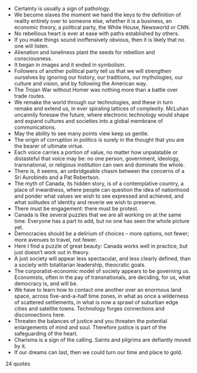  - Certainty is usually a sign of pathology.
 - We become slaves the moment we hand the keys to the definition of reality entirely over to someone else, whether it is a business, an economic theory, a political party, the White House, Newsworld or CNN.
 - No rebellious heart is ever at ease with paths established by others.
 - If you make things sound inoffensively obvious, then it is likely that no one will listen.
 - Alienation and loneliness plant the seeds for rebellion and consciousness.
 - It began in images and it ended in symbolism.
 - Followers of another political party tell us that we will strengthen ourselves by ignoring our history, our traditions, our mythologies, our culture and vision, and by following the American way.
 - The Trojan War without Homer was nothing more than a battle over trade routes.
 - We remake the world through our technologies, and these in turn remake and extend us, in ever spiraling lattices of complexity. McLuhan uncannily foresaw the future, where electronic technology would shape and expand cultures and societies into a global membrane of communications.
 - May the ability to see many points view keep us gentle.
 - The origin of corruption in politics is surely in the thought that you are the bearer of ultimate virtue.
 - Each voice carries a portion of value, no matter how unpalatable or distasteful that voice may be: no one person, government, ideology, transnational, or religious institution can own and dominate the whole.
 - There is, it seems, an unbridgeable chasm between the concerns of a Sri Aurobindo and a Pat Robertson.
 - The myth of Canada, its hidden story, is of a contemplative country, a place of inwardness, where people can question the idea of nationhood and ponder what values we wish to see expressed and achieved, and what solitudes of identity and reverie we wish to preserve.
 - There must be engagement: there must be protest.
 - Canada is like several puzzles that we are all working on at the same time. Everyone has a part to add, but no one has seen the whole picture yet.
 - Democracies should be a delirium of choices – more options, not fewer; more avenues to travel, not fewer.
 - Here I find a puzzle of great beauty: Canada works well in practice, but just doesn’t work out in theory.
 - A just society will appear less spectacular, and less clearly defined, than a society with totalitarian leadership, theocratic goals.
 - The corporatist-economic model of society appears to be governing us. Economists, often in the pay of transnationals, are deciding, for us, what democracy is, and will be.
 - We have to learn how to contact one another over an enormous land space, across five-and-a-half time zones, in what as once a wilderness of scattered settlements, in what is now a sprawl of suburban edge cities and satellite towns. Technology forges connections and disconnections here.
 - Threaten the balances of justice and you threaten the potential enlargements of mind and soul. Therefore justice is part of the safeguarding of the heart.
 - Charisma is a sign of the calling. Saints and pilgrims are defiantly moved by it.
 - If our dreams can last, then we could turn our time and place to gold.

24 quotes